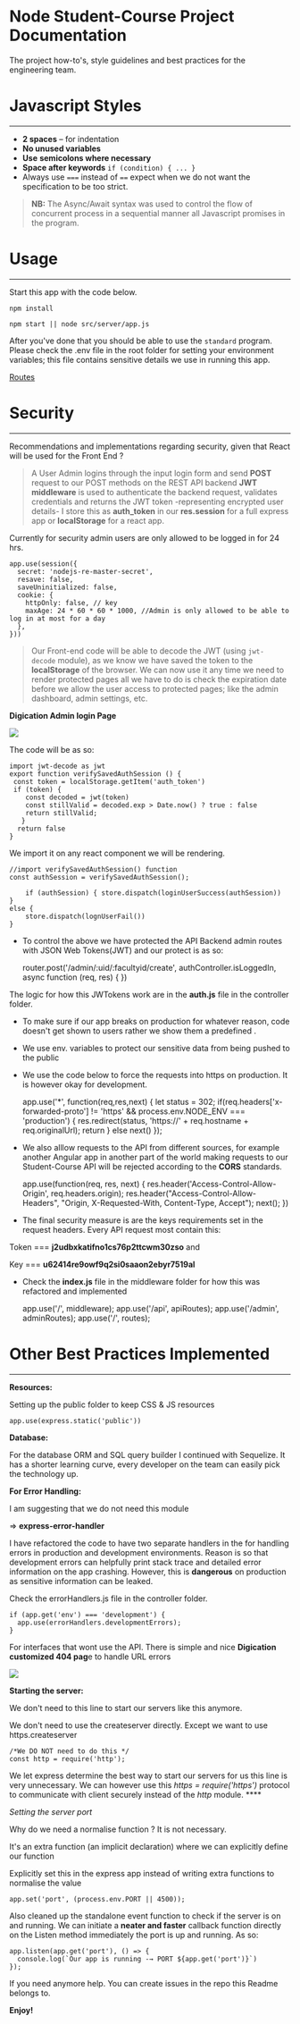 # Node Student-Course Project Documentation

The project how-to's, style guidelines and best practices for the engineering team.

# Javascript Styles

---

- **2 spaces** – for indentation
- **No unused variables**
- **Use** **semicolons where necessary**
- **Space after keywords** `if (condition) { ... }`
- Always use `===` instead of `==` expect when we do not want the specification to be too strict.

> **NB:** The Async/Await syntax was used to control the flow of concurrent process in a sequential manner all Javascript promises in the program.

# Usage

---

Start this app with the code below. 

    npm install 
    
    npm start || node src/server/app.js

After you've done that you should be able to use the `standard` program. Please check the .env  file in the root folder for setting your environment variables; this file contains sensitive details we use in running this app. 

[Routes](https://www.notion.so/c6b0da5a407147e2b1ce58bb0f43de67)

# Security

---

Recommendations and implementations regarding security, given that React will be used for the Front End ? 

> A User Admin logins through the input login form and send **POST** request to our POST methods on the REST API backend **JWT middleware** is used to authenticate the backend request, validates credentials and returns the JWT token -representing encrypted user details- I store this as **auth_token** in our **res.session**  for a full express app or **localStorage** for a react app.

 Currently for security admin users are only allowed to be logged in for 24 hrs.

    app.use(session({
      secret: 'nodejs-re-master-secret',
      resave: false,
      saveUninitialized: false,
      cookie: {
        httpOnly: false, // key
        maxAge: 24 * 60 * 60 * 1000, //Admin is only allowed to be able to log in at most for a day
      },
    }))

> Our Front-end code will be able to decode the JWT (using `jwt-decode` module), as we know we have saved the token to the **localStorage** of the browser. We can now use it any time we need to render protected pages all we have to do is check the expiration date before we allow the user access to protected pages; like the admin dashboard, admin settings, etc.

**Digication Admin login Page** 

 

![](https://www.notion.so/file/https%3A%2F%2Fs3-us-west-2.amazonaws.com%2Fsecure.notion-static.com%2F39a92d2b-5402-482d-bd5d-012b58108d6f%2FScreenShot2018-06-06at11.31.48AM.png)

The code will be as so: 

    import jwt-decode as jwt
    export function verifySavedAuthSession () {
     const token = localStorage.getItem('auth_token')
     if (token) {
        const decoded = jwt(token)
        const stillValid = decoded.exp > Date.now() ? true : false
        return stillValid;
       }
      return false
    }

We import it on any react component we will be rendering.

    //import verifySavedAuthSession() function
    const authSession = verifySavedAuthSession();
    
    	if (authSession) { store.dispatch(loginUserSuccess(authSession))
    }
    else { 
    	store.dispatch(lognUserFail())
    }

- To control the above we have protected the API Backend admin routes with JSON Web Tokens(JWT) and our protect is as so:

    router.post('/admin/:uid/:facultyid/create',  authController.isLoggedIn, async function (req, res) {
    })

The logic for how this JWTokens work are in the **auth.js** file in the controller folder.

- To make sure if our app breaks on production for whatever reason, code doesn't get shown to users rather we show them a predefined .
- We use env. variables to protect our sensitive data from being pushed to the public
- We use the code below to force the requests into https on production. It is however okay for development.

    app.use('*', function(req,res,next) {
      let status = 302;
      if(req.headers['x-forwarded-proto'] != 'https' && process.env.NODE_ENV === 'production') {
        res.redirect(status, 'https://' + req.hostname + req.originalUrl);
        return
      }
      else
        next()
    });

- We also alllow requests to the API from different sources, for example another Angular app in another part of the world making requests to our Student-Course API will be rejected according to the **CORS** standards.

    app.use(function(req, res, next) {
      res.header('Access-Control-Allow-Origin', req.headers.origin);
      res.header("Access-Control-Allow-Headers", "Origin, X-Requested-With, Content-Type, Accept");
      next();
    })

- The final security measure is are the keys requirements set in the request headers. Every API request most contain this:

Token ===  **j2udbxkatifno1cs76p2ttcwm30zso** and

Key === **u62414re9owf9q2si0saaon2ebyr7519al**

- Check the **index.js** file in the middleware folder for how this was refactored and implemented

    app.use('/', middleware);
    app.use('/api', apiRoutes);
    app.use('/admin', adminRoutes);
    app.use('/', routes);

# Other Best Practices Implemented

---

**Resources:**

Setting up the public folder to keep CSS & JS resources

    app.use(express.static('public'))

**Database:**

For the database ORM and SQL query builder I continued with Sequelize. It has a shorter learning curve, every developer on the team can easily pick the technology up.  

**For Error Handling:**

I am suggesting that we do not need this module 

⇒ **express-error-handler**

I have refactored the code to have two separate handlers in the for handling errors in production and development environments. Reason is so that development errors can helpfully print stack trace and detailed error information on the app crashing. However, this is **dangerous** on production as sensitive information can be leaked. 

Check the errorHandlers.js file in the controller folder.

    if (app.get('env') === 'development') {
      app.use(errorHandlers.developmentErrors);
    }

For interfaces that wont use the API. There is simple and nice **Digication customized 404 pag**e to handle URL errors 

![](https://www.notion.so/file/https%3A%2F%2Fs3-us-west-2.amazonaws.com%2Fsecure.notion-static.com%2F5c3f905e-89f3-4057-bb47-c0bc447e2398%2FScreenShot2018-06-06at11.22.39AM.png)

**Starting the server:**

 We don't need to this line to start our servers like this anymore.

 We don't need to use the createserver directly. Except we want to use https.createserver

    /*We DO NOT need to do this */
    const http = require('http');

We let express determine the best way to start our servers for us this line is very unnecessary. We can however use this *https = require('https')* protocol to communicate with client securely instead of the *http* module. ****

*Setting the server port*

Why do we need a normalise function ? It is not necessary.

It's an extra function (an implicit declaration) where we can explicitly define our function

Explicitly set this in the express app instead of writing extra functions to normalise the value

    app.set('port', (process.env.PORT || 4500));

Also cleaned up the standalone event function to check if the server is on and running. We can initiate a **neater and faster** callback function directly on the Listen method immediately the port is up and running. As so: 

    app.listen(app.get('port'), () => {
      console.log(`Our app is running -→ PORT ${app.get('port')}`)
    });

If you need anymore help. You can create issues in the repo this Readme belongs to.

**Enjoy!**
